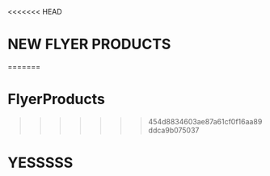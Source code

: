 <<<<<<< HEAD
# NEW FLYER PRODUCTS
=======
# FlyerProducts
>>>>>>> 454d8834603ae87a61cf0f16aa89ddca9b075037

# YESSSSS